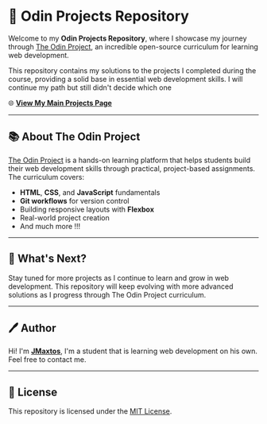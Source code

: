# 🚀 Odin Projects Repository  

Welcome to my **Odin Projects Repository**, where I showcase my journey through [The Odin Project](https://www.theodinproject.com/), an incredible open-source curriculum for learning web development.  

This repository contains my solutions to the projects I completed during the course, providing a solid base in essential web development skills. I will continue my path but still didn't decide which one   

🌐 **[View My Main Projects Page](https://jmaxtos.github.io/TheOdinProject/)**  

---

## 📚 About The Odin Project  

[The Odin Project](https://www.theodinproject.com/) is a hands-on learning platform that helps students build their web development skills through practical, project-based assignments. The curriculum covers:  
- **HTML**, **CSS**, and **JavaScript** fundamentals  
- **Git workflows** for version control  
- Building responsive layouts with **Flexbox**  
- Real-world project creation  
- And much more !!!

---

## 🎯 What's Next?  
Stay tuned for more projects as I continue to learn and grow in web development. This repository will keep evolving with more advanced solutions as I progress through The Odin Project curriculum.  

---

## 🖊️ Author  

Hi! I'm **[JMaxtos](https://github.com/JMaxtos)**, I'm a student that is learning web development on his own. Feel free to contact me.

---

## 📄 License  

This repository is licensed under the [MIT License](LICENSE).  
